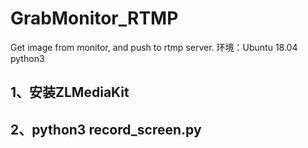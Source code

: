 # GrabMonitor_RTMP
 Get image from monitor, and push to rtmp server.
环境：Ubuntu 18.04 python3

## 1、安装ZLMediaKit
## 2、python3 record_screen.py
